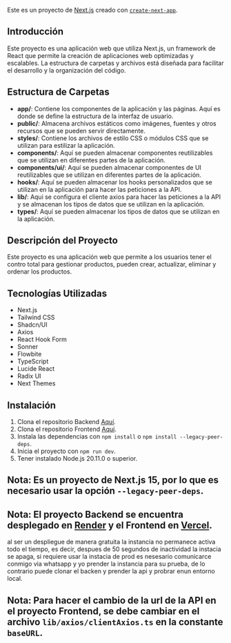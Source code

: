 Este es un proyecto de [Next.js](https://nextjs.org) creado con [`create-next-app`](https://nextjs.org/docs/app/api-reference/cli/create-next-app).

## Introducción

Este proyecto es una aplicación web que utiliza Next.js, un framework de React que permite la creación de aplicaciones web optimizadas y escalables. La estructura de carpetas y archivos está diseñada para facilitar el desarrollo y la organización del código.

## Estructura de Carpetas

- **app/**: Contiene los componentes de la aplicación y las páginas. Aquí es donde se define la estructura de la interfaz de usuario.
- **public/**: Almacena archivos estáticos como imágenes, fuentes y otros recursos que se pueden servir directamente.
- **styles/**: Contiene los archivos de estilo CSS o módulos CSS que se utilizan para estilizar la aplicación.
- **components/**: Aquí se pueden almacenar componentes reutilizables que se utilizan en diferentes partes de la aplicación.
- **components/ui/**: Aquí se pueden almacenar componentes de UI reutilizables que se utilizan en diferentes partes de la aplicación.
- **hooks/**: Aquí se pueden almacenar los hooks personalizados que se utilizan en la aplicación para hacer las peticiones a la API.
- **lib/**: Aqui se configura el cliente axios para hacer las peticiones a la API y se almacenan los tipos de datos que se utilizan en la aplicación.
- **types/**: Aquí se pueden almacenar los tipos de datos que se utilizan en la aplicación.

## Descripción del Proyecto

Este proyecto es una aplicación web que permite a los usuarios tener el contro total para gestionar productos, pueden crear, actualizar, eliminar y ordenar los productos.


## Tecnologías Utilizadas

- Next.js
- Tailwind CSS
- Shadcn/UI
- Axios
- React Hook Form
- Sonner
- Flowbite
- TypeScript
- Lucide React
- Radix UI
- Next Themes

## Instalación

1. Clona el repositorio Backend [Aquí](https://github.com/c-correa/technical-test-node.git).
2. Clona el repositorio Frontend [Aquí](https://github.com/c-correa/technical-test-front.git).
3. Instala las dependencias con `npm install` o `npm install --legacy-peer-deps`.
4. Inicia el proyecto con `npm run dev`.
5. Tener instalado Node.js 20.11.0 o superior.

## Nota: Es un proyecto de Next.js 15, por lo que es necesario usar la opción `--legacy-peer-deps`.


## Nota: El proyecto Backend se encuentra desplegado en [Render](https://technical-test-api-node.onrender.com) y el Frontend en [Vercel](https://technical-test-front.vercel.app).

al ser un despliegue de manera gratuita la instancia no permanece activa todo el tiempo, es decir, despues de 50 segundos de inactividad la instacia se apaga, si requiere usar la instacia de prod es nesesario comunicarce conmigo via whatsapp y yo prender la instancia para su prueba, de lo contrario puede clonar el backen y prender la api y probrar enun entorno local.

## Nota: Para hacer el cambio de la url de la API en el proyecto Frontend, se debe cambiar en el archivo `lib/axios/clientAxios.ts` en la constante `baseURL`.